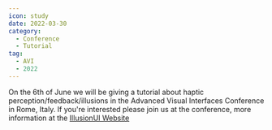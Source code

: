```yaml
---
icon: study
date: 2022-03-30
category:
  - Conference
  - Tutorial
tag:
  - AVI
  - 2022
---
```


On the 6th of June we will be giving a tutorial about haptic perception/feedback/illusions in the Advanced Visual Interfaces Conference in Rome, Italy. If you're interested please join us at the conference, more information at the
[IllusionUI Website](http://illusionui.org/avi22tutorial/)
